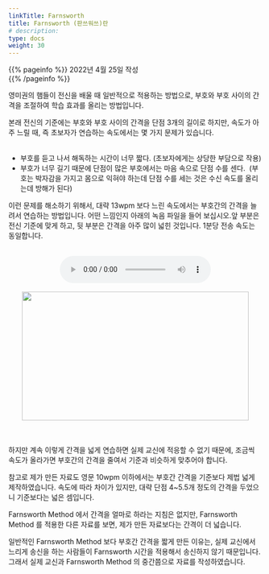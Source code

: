 ```yaml
---
linkTitle: Farnsworth
title: Farnsworth (판쓰워쓰)란
# description: 
type: docs
weight: 30
---
```

{{% pageinfo %}}
2022년 4월 25일 작성<br>
{{% /pageinfo %}}

영미권의 햄들이 전신을 배울 때 일반적으로 적용하는 방법으로, 부호와 부호 사이의 간격을 조절하여 학습 효과를 올리는 방법입니다.<br>

본래 전신의 기준에는 부호와 부호 사이의 간격을 단점 3개의 길이로 하지만, 속도가 아주 느릴 때, 즉 초보자가 연습하는 속도에서는 몇 가지 문제가 있습니다.<br>
 
* 부호를 듣고 나서 해독하는 시간이 너무 짧다. (초보자에게는 상당한 부담으로 작용)
* 부호가 너무 길기 때문에 단점이 많은 부호에서는 마음 속으로 단점 수를 센다.  (부호는 박자감을 가지고 몸으로 익혀야 하는데 단점 수를 세는 것은 수신 속도를 올리는데 방해가 된다)<br>


이런 문제를 해소하기 위해서, 대략 13wpm 보다 느린 속도에서는 부호간의 간격을 늘려서 연습하는 방법입니다. 어떤 느낌인지 아래의 녹음 파일을 들어 보십시오.앞 부분은 전신 기준에 맞게 하고, 뒷 부분은 간격을 아주 많이 넓힌 것입니다. 1분당 전송 속도는 동일합니다. <br><br>

<center><audio src="/morse/img/farnsworth.mp3" controls="controls"></audio></center><br>
<center><img src="/morse/img/farnsworth.png" style="width:450px;height:256"></center><br>
<br>

하지만 계속 이렇게 간격을 넓게 연습하면 실제 교신에 적응할 수 없기 때문에, 조금씩 속도가 올라가면 부호간의 간격을 줄여서 기준과 비슷하게 맞추어야 합니다.

참고로 제가 만든 자료도 영문 10wpm 이하에서는 부호간 간격을 기준보다 제법 넓게 제작하였습니다. 속도에 따라 차이가 있지만, 대략 단점 4~5.5개 정도의 간격을 두었으니 기준보다는 넓은 셈입니다.

Farnsworth Method 에서 간격을 얼마로 하라는 지침은 없지만, Farnsworth Method 를 적용한 다른 자료를 보면, 제가 만든 자료보다는 간격이 더 넓습니다.

일반적인 Farnsworth Method 보다 부호간 간격을 짧게 만든 이유는, 실제 교신에서 느리게 송신을 하는 사람들이 Farnsworth 시간을 적용해서 송신하지 않기 때문입니다. 그래서 실제 교신과 Farnsworth Method 의 중간쯤으로 자료를 작성하였습니다.
